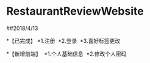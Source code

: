 # RestaurantReviewWebsite

##2018/4/13

*【已完成】
  *1.注册
  *2.登录
  *3.喜好标签更改

*【新增前端】
  *1.个人基础信息
  *2.修改个人密码
